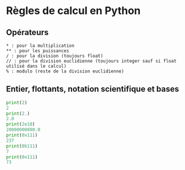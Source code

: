 # Règles de calcul en Python
## Opérateurs

```
* : pour la multiplication
** : pour les puissances
/ : pour la division (toujours float)
// : pour la division euclidienne (toujours integer sauf si float utilisé dans le calcul)
% : modulo (reste de la division euclidienne)
```

## Entier, flottants, notation scientifique et bases

```python
print(2)
2
print(2.)
2.0
print(2e10)
20000000000.0
print(0x111)
237
print(0b111)
7
print(0o111)
73
```

